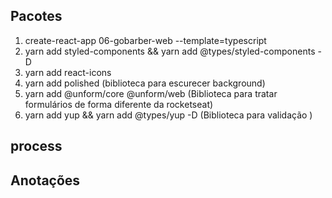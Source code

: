 ## Pacotes

1. create-react-app 06-gobarber-web --template=typescript
2. yarn add styled-components && yarn add @types/styled-components -D
3. yarn add react-icons
4. yarn add polished (biblioteca para escurecer background)
5. yarn add @unform/core @unform/web (Biblioteca para tratar formulários de forma diferente da rocketseat)
6. yarn add yup && yarn add @types/yup -D (Biblioteca para validação )

## process

## Anotações
